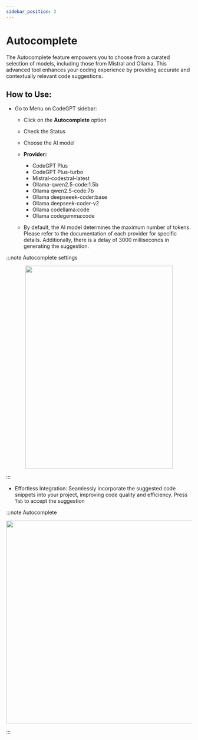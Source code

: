 ```yaml
---
sidebar_position: 2
---
```


# Autocomplete

The Autocomplete feature empowers you to choose from a curated selection of models, including those from Mistral and Ollama. This advanced tool enhances your coding experience by providing accurate and contextually relevant code suggestions.

## How to Use:
- Go to Menu on CodeGPT sidebar:
    - Click on the **Autocomplete** option
    - Check the Status
    - Choose the AI model
    - **Provider:**
        - CodeGPT Plus
        - CodeGPT Plus-turbo
        - Mistral-codestral-latest
        - Ollama-qwen2.5-code:1.5b
        - Ollama qwen2.5-code:7b
        - Ollama deepseeek-coder:base
        - Ollama deepseek-coder-v2
        - Ollama codellama:code
        - Ollama codegemma:code

    - By default, the AI model determines the maximum number of tokens. Please refer to the documentation of each provider for specific details. Additionally, there is a delay of 3000 milliseconds in generating the suggestion.

:::note Autocomplete settings
<p align="center">
      <img width="400" height="550" src="!https://github.com/user-attachments/assets/2248e837-c4aa-40ac-8afd-4fb3971f3dae" />
</p>
:::

- Effortless Integration: Seamlessly incorporate the suggested code snippets into your project, improving code quality and efficiency. Press `Tab` to accept the suggestion

:::note Autocomplete
<p align="center">
      <img width="750" height="550" src="https://github.com/user-attachments/assets/f91bce5a-9495-4e0d-a366-5998e804d3cb" />
</p>

:::
